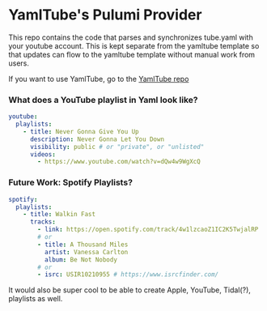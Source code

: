 # YamlTube's Pulumi Provider

This repo contains the code that parses and synchronizes tube.yaml with your youtube account.
This is kept separate from the yamltube template so that updates can flow to the yamltube template without manual work from users.

If you want to use YamlTube, go to the [YamlTube repo](https://github.com/mchaynes/yamltube)

### What does a YouTube playlist in Yaml look like?

```yaml
youtube:
  playlists:
    - title: Never Gonna Give You Up
      description: Never Gonna Let You Down
      visibility: public # or "private", or "unlisted"
      videos:
        - https://www.youtube.com/watch?v=dQw4w9WgXcQ
```

### Future Work: Spotify Playlists?

```yaml
spotify:
  playlists:
    - title: Walkin Fast
      tracks:
        - link: https://open.spotify.com/track/4w1lzcaoZ1IC2K5TwjalRP
        # or
        - title: A Thousand Miles
          artist: Vanessa Carlton
          album: Be Not Nobody
        # or
        - isrc: USIR10210955 # https://www.isrcfinder.com/
```

It would also be super cool to be able to create Apple, YouTube, Tidal(?), playlists as well.
